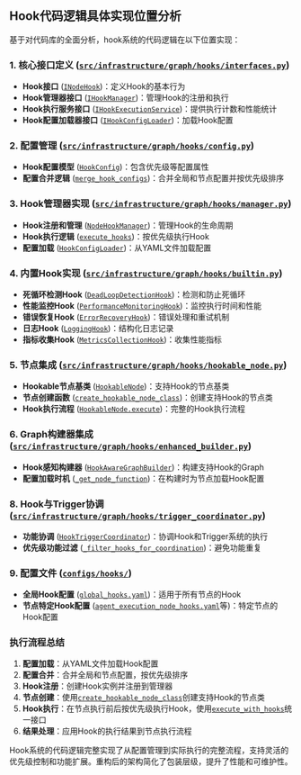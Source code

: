 ## Hook代码逻辑具体实现位置分析

基于对代码库的全面分析，hook系统的代码逻辑在以下位置实现：

### 1. 核心接口定义 ([`src/infrastructure/graph/hooks/interfaces.py`](src/infrastructure/graph/hooks/interfaces.py))
- **Hook接口** ([`INodeHook`](src/infrastructure/graph/hooks/interfaces.py:65))：定义Hook的基本行为
- **Hook管理器接口** ([`IHookManager`](src/infrastructure/graph/hooks/interfaces.py:197))：管理Hook的注册和执行
- **Hook执行服务接口** ([`IHookExecutionService`](src/infrastructure/graph/hooks/interfaces.py:153))：提供执行计数和性能统计
- **Hook配置加载器接口** ([`IHookConfigLoader`](src/infrastructure/graph/hooks/interfaces.py:302))：加载Hook配置

### 2. 配置管理 ([`src/infrastructure/graph/hooks/config.py`](src/infrastructure/graph/hooks/config.py))
- **Hook配置模型** ([`HookConfig`](src/infrastructure/graph/hooks/config.py:21))：包含优先级等配置属性
- **配置合并逻辑** ([`merge_hook_configs`](src/infrastructure/graph/hooks/config.py:216))：合并全局和节点配置并按优先级排序

### 3. Hook管理器实现 ([`src/infrastructure/graph/hooks/manager.py`](src/infrastructure/graph/hooks/manager.py))
- **Hook注册和管理** ([`NodeHookManager`](src/infrastructure/graph/hooks/manager.py:76))：管理Hook的生命周期
- **Hook执行逻辑** ([`execute_hooks`](src/infrastructure/graph/hooks/manager.py:157))：按优先级执行Hook
- **配置加载** ([`HookConfigLoader`](src/infrastructure/graph/hooks/manager.py:25))：从YAML文件加载配置

### 4. 内置Hook实现 ([`src/infrastructure/graph/hooks/builtin.py`](src/infrastructure/graph/hooks/builtin.py))
- **死循环检测Hook** ([`DeadLoopDetectionHook`](src/infrastructure/graph/hooks/builtin.py:18))：检测和防止死循环
- **性能监控Hook** ([`PerformanceMonitoringHook`](src/infrastructure/graph/hooks/builtin.py:84))：监控执行时间和性能
- **错误恢复Hook** ([`ErrorRecoveryHook`](src/infrastructure/graph/hooks/builtin.py:175))：错误处理和重试机制
- **日志Hook** ([`LoggingHook`](src/infrastructure/graph/hooks/builtin.py:292))：结构化日志记录
- **指标收集Hook** ([`MetricsCollectionHook`](src/infrastructure/graph/hooks/builtin.py:406))：收集性能指标

### 5. 节点集成 ([`src/infrastructure/graph/hooks/hookable_node.py`](src/infrastructure/graph/hooks/hookable_node.py))
- **Hookable节点基类** ([`HookableNode`](src/infrastructure/graph/hooks/hookable_node.py:25))：支持Hook的节点基类
- **节点创建函数** ([`create_hookable_node_class`](src/infrastructure/graph/hooks/hookable_node.py:85))：创建支持Hook的节点类
- **Hook执行流程** ([`HookableNode.execute`](src/infrastructure/graph/hooks/hookable_node.py:35))：完整的Hook执行流程

### 6. Graph构建器集成 ([`src/infrastructure/graph/hooks/enhanced_builder.py`](src/infrastructure/graph/hooks/enhanced_builder.py))
- **Hook感知构建器** ([`HookAwareGraphBuilder`](src/infrastructure/graph/hooks/enhanced_builder.py:25))：构建支持Hook的Graph
- **配置加载时机** ([`_get_node_function`](src/infrastructure/graph/hooks/enhanced_builder.py:65))：在构建时为节点加载Hook配置

### 8. Hook与Trigger协调 ([`src/infrastructure/graph/hooks/trigger_coordinator.py`](src/infrastructure/graph/hooks/trigger_coordinator.py))
- **功能协调** ([`HookTriggerCoordinator`](src/infrastructure/graph/hooks/trigger_coordinator.py:18))：协调Hook和Trigger系统的执行
- **优先级功能过滤** ([`_filter_hooks_for_coordination`](src/infrastructure/graph/hooks/trigger_coordinator.py:198))：避免功能重复

### 9. 配置文件 ([`configs/hooks/`](configs/hooks/))
- **全局Hook配置** ([`global_hooks.yaml`](configs/hooks/global_hooks.yaml))：适用于所有节点的Hook
- **节点特定Hook配置** ([`agent_execution_node_hooks.yaml`](configs/hooks/agent_execution_node_hooks.yaml)等)：特定节点的Hook配置

### 执行流程总结
1. **配置加载**：从YAML文件加载Hook配置
2. **配置合并**：合并全局和节点配置，按优先级排序
3. **Hook注册**：创建Hook实例并注册到管理器
4. **节点创建**：使用[`create_hookable_node_class`](src/infrastructure/graph/hooks/hookable_node.py:85)创建支持Hook的节点类
5. **Hook执行**：在节点执行前后按优先级执行Hook，使用[`execute_with_hooks`](src/infrastructure/graph/hooks/interfaces.py:135)统一接口
6. **结果处理**：应用Hook的执行结果到节点执行流程

Hook系统的代码逻辑完整实现了从配置管理到实际执行的完整流程，支持灵活的优先级控制和功能扩展。重构后的架构简化了包装层级，提升了性能和可维护性。
